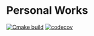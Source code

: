 # Personal Works
[![Cmake build](https://github.com/monamimani/PersonalWorks/actions/workflows/build.yml/badge.svg?branch=dev)](https://github.com/monamimani/PersonalWorks/actions/workflows/build.yml)
[![codecov](https://codecov.io/gh/monamimani/PersonalWorks/branch/dev/graph/badge.svg?token=KE8K6BZBEJ)](https://codecov.io/gh/monamimani/PersonalWorks)
